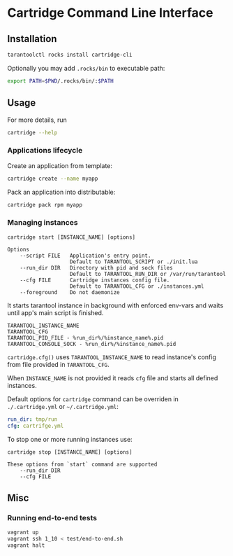 # Cartridge Command Line Interface

## Installation

```sh
tarantoolctl rocks install cartridge-cli
```

Optionally you may add `.rocks/bin` to executable path:
```sh
export PATH=$PWD/.rocks/bin/:$PATH
```

## Usage

For more details, run
```sh
cartridge --help
```

### Applications lifecycle

Create an application from template:

```sh
cartridge create --name myapp
```

Pack an application into distributable:

```sh
cartridge pack rpm myapp
```

### Managing instances

```
cartridge start [INSTANCE_NAME] [options]

Options
    --script FILE   Application's entry point.
                    Default to TARANTOOL_SCRIPT or ./init.lua
    --run_dir DIR   Directory with pid and sock files
                    Default to TARANTOOL_RUN_DIR or /var/run/tarantool
    --cfg FILE      Cartridge instances config file.
                    Default to TARANTOOL_CFG or ./instances.yml
    --foreground    Do not daemonize
```

It starts tarantool instance in background with enforced env-vars and
waits until app's main script is finished.

```
TARANTOOL_INSTANCE_NAME
TARANTOOL_CFG
TARANTOOL_PID_FILE - %run_dir%/%instance_name%.pid
TARANTOOL_CONSOLE_SOCK - %run_dir%/%instance_name%.pid
```

`cartridge.cfg()` uses `TARANTOOL_INSTANCE_NAME` to read instance's config
from file provided in `TARANTOOL_CFG`.

When `INSTANCE_NAME` is not provided it reads `cfg` file and starts all defined instances.

Default options for `cartridge` command can be overriden in `./.cartridge.yml` or `~/.cartridge.yml`:

```yaml
run_dir: tmp/run
cfg: cartrifge.yml
```

To stop one or more running instances use:

```
cartridge stop [INSTANCE_NAME] [options]

These options from `start` command are supported
    --run_dir DIR
    --cfg FILE
```

## Misc

### Running end-to-end tests

```sh
vagrant up
vagrant ssh 1_10 < test/end-to-end.sh
vagrant halt
```
